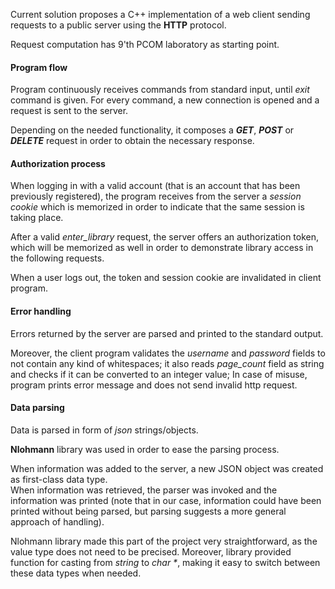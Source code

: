 <p>Current solution proposes a C++ implementation of a web client sending 
requests to a public server using the <b>HTTP</b> protocol.</p>
<p>Request computation has 9'th PCOM laboratory as starting point. </p>

<h4>Program flow</h4>

<p>Program continuously receives commands from standard input, until <i>exit</i>
 command is given. For every command, a new connection is opened and a request 
 is sent to the server.

Depending on the needed functionality, it composes a <i><b>GET</i></b>, 
<i><b>POST</i></b> or <i><b>DELETE</i></b> request in order to obtain the 
necessary response.

<h4>Authorization process</h4>
<p>When logging in with a valid account (that is an account that has been 
previously registered), the program receives from the server a 
<i>session cookie</i> which is memorized in order to indicate that the same 
session is taking place.</p>

<p>After a valid <i>enter_library</i> request, the server offers an 
authorization token, which will be memorized as well in order to demonstrate 
library access in the following requests.</p>

<p>When a user logs out, the token and session cookie are invalidated in client
program. </p>

<h4>Error handling</h4>
<p>Errors returned by the server are parsed and printed to the standard 
output. </p>

<p>Moreover, the client program validates the <i>username</i> and 
<i>password</i> fields to not contain any kind of whitespaces; it also reads 
<i>page_count</i> field as string and checks if it can be converted to an 
integer value; In case of misuse, program prints error message and does not send
 invalid http request.</p>

<h4>Data parsing</h4>
<p> Data is parsed in form of <i>json</i> strings/objects.</p>
<p> <b>Nlohmann</b> library was used in order to ease the parsing process.</p>
<p>
When information was added to the server, a new JSON object was created as 
first-class data type.<br>
When information was retrieved, the parser was invoked and the information was 
printed (note that in our case, information could have been printed without 
being parsed, but parsing suggests a more general approach of handling).</p>

<p>Nlohmann library made this part of the project very straightforward, as the
 value type does not need to be precised. Moreover, library provided function 
 for casting from <i>string</i> to <i>char *</i>, making it easy to switch 
 between these data types when needed.</p>
